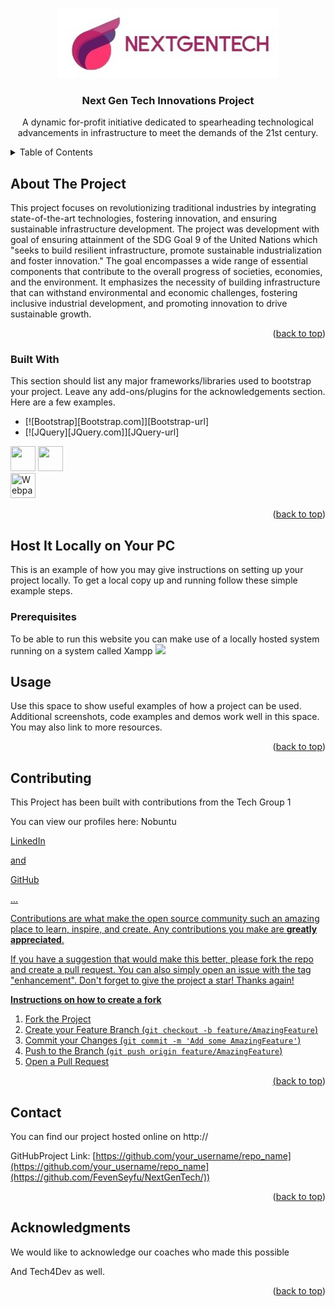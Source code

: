 <a name="readme-top"></a>

<br />
<div align="center">
  <a href="https://github.com/othneildrew/Best-README-Template">
    <img src="./header_files/Logo(1).png" alt="Logo">
  </a>

  <h3><b>Next Gen Tech Innovations Project</b></h3>

A dynamic for-profit initiative dedicated to spearheading technological advancements in infrastructure to meet the demands of the 21st century.
</div>

<!-- TABLE OF CONTENTS -->
<details>
  <summary>Table of Contents</summary>
  <ol>
    <li>
      <a href="#about-the-project">About The Project</a>
      <ul>
        <li><a href="#built-with">Built With</a></li>
      </ul>
    </li>
    <li>
      <a href="#getting-started">Getting Started</a>
      <ul>
        <li><a href="#prerequisites">Prerequisites</a></li>
        <li><a href="#installation">Installation</a></li>
      </ul>
    </li>
    <li><a href="#usage">Usage</a></li>
    <li><a href="#roadmap">Roadmap</a></li>
    <li><a href="#contributing">Contributing</a></li>
    <li><a href="#license">License</a></li>
    <li><a href="#contact">Contact</a></li>
    <li><a href="#acknowledgments">Acknowledgments</a></li>
  </ol>
</details>

## About The Project

This project focuses on revolutionizing traditional industries by integrating state-of-the-art technologies, fostering innovation, and ensuring sustainable infrastructure development. The project was development with goal of ensuring attainment of the SDG Goal 9 of the United Nations which "seeks to build resilient infrastructure, promote sustainable industrialization and foster innovation."
The goal encompasses a wide range of essential components that contribute to the overall progress of societies, economies, and the environment. It emphasizes the necessity of building infrastructure that can withstand environmental and economic challenges, fostering inclusive industrial development, and promoting innovation to drive sustainable growth.

<p align="right">(<a href="#readme-top">back to top</a>)</p>

### Built With

This section should list any major frameworks/libraries used to bootstrap your project. Leave any add-ons/plugins for the acknowledgements section. Here are a few examples.

* [![Bootstrap][Bootstrap.com]][Bootstrap-url]
* [![JQuery][JQuery.com]][JQuery-url]

<div align="left">
  <img width="40" height="40" src="https://www.w3.org/html/logo/downloads/HTML5_Badge.svg">
  <a href="https://github.com/webpack/webpack">
    <img width="40" height="40"
      src="https://webpack.js.org/assets/icon-square-big.svg">
  </a>
  <div>
    <img width="40" height="40" title="Webpack Plugin" src="http://michael-ciniawsky.github.io/postcss-load-plugins/logo.svg">
 

<p align="right">(<a href="#readme-top">back to top</a>)</p>

## Host It Locally on Your PC

This is an example of how you may give instructions on setting up your project locally.
To get a local copy up and running follow these simple example steps.

### Prerequisites

To be able to run this website you can make use of a locally hosted system running on a system called Xampp 
<img src = "https://w7.pngwing.com/pngs/678/152/png-transparent-xampp-logo-landscape-tech-companies-thumbnail.png">

## Usage

Use this space to show useful examples of how a project can be used. Additional screenshots, code examples and demos work well in this space. You may also link to more resources.


<p align="right">(<a href="#readme-top">back to top</a>)</p>


## Contributing
This Project has been built with contributions from the Tech Group 1

You can view our profiles here:
Nobuntu <p><a href="https://www.linkedin.com/in/nobuntungwenya/" >LinkedIn</p> and <p><a href="https://www.github.com/NobuntuNgwenya/" >GitHub</p>
...

Contributions are what make the open source community such an amazing place to learn, inspire, and create. Any contributions you make are **greatly appreciated**.

If you have a suggestion that would make this better, please fork the repo and create a pull request. You can also simply open an issue with the tag "enhancement".
Don't forget to give the project a star! Thanks again!

<b>Instructions on how to create a fork</b>
1. Fork the Project
2. Create your Feature Branch (`git checkout -b feature/AmazingFeature`)
3. Commit your Changes (`git commit -m 'Add some AmazingFeature'`)
4. Push to the Branch (`git push origin feature/AmazingFeature`)
5. Open a Pull Request

<p align="right">(<a href="#readme-top">back to top</a>)</p>



## Contact

You can find our project hosted online on http://

GitHubProject Link: [https://github.com/your_username/repo_name](https://github.com/your_username/repo_name](https://github.com/FevenSeyfu/NextGenTech/))

<p align="right">(<a href="#readme-top">back to top</a>)</p>


## Acknowledgments
We would like to acknowledge our coaches who made this possible

And Tech4Dev as well. 

<p align="right">(<a href="#readme-top">back to top</a>)</p>




